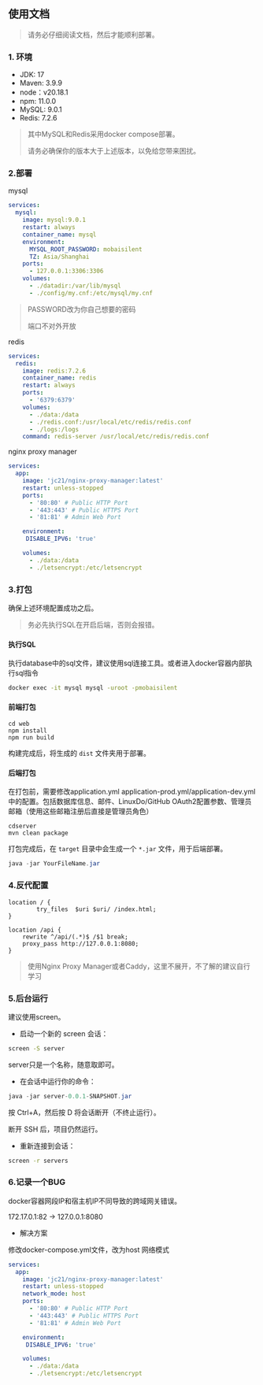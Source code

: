 ## 使用文档

> 请务必仔细阅读文档，然后才能顺利部署。

### 1. 环境

- JDK: 17
- Maven: 3.9.9
- node：v20.18.1
- npm: 11.0.0
- MySQL: 9.0.1
- Redis: 7.2.6

> 其中MySQL和Redis采用docker compose部署。
>
> 请务必确保你的版本大于上述版本，以免给您带来困扰。

### 2.部署

mysql

```yml
services:
  mysql:
    image: mysql:9.0.1
    restart: always
    container_name: mysql
    environment:
      MYSQL_ROOT_PASSWORD: mobaisilent
      TZ: Asia/Shanghai
    ports:
      - 127.0.0.1:3306:3306
    volumes:
      - ./datadir:/var/lib/mysql
      - ./config/my.cnf:/etc/mysql/my.cnf
```

> PASSWORD改为你自己想要的密码
>
> 端口不对外开放

redis

```yaml
services:
  redis:
    image: redis:7.2.6
    container_name: redis
    restart: always
    ports:
      - '6379:6379'
    volumes:
      - ./data:/data
      - ./redis.conf:/usr/local/etc/redis/redis.conf
      - ./logs:/logs
    command: redis-server /usr/local/etc/redis/redis.conf
```

nginx proxy manager

```yaml
services:
  app:
    image: 'jc21/nginx-proxy-manager:latest'
    restart: unless-stopped
    ports:
      - '80:80' # Public HTTP Port
      - '443:443' # Public HTTPS Port
      - '81:81' # Admin Web Port

    environment:
     DISABLE_IPV6: 'true'

    volumes:
      - ./data:/data
      - ./letsencrypt:/etc/letsencrypt
```



### 3.打包

确保上述环境配置成功之后。

> 务必先执行SQL在开启后端，否则会报错。

#### 执行SQL

执行database中的sql文件，建议使用sql连接工具。或者进入docker容器内部执行sql指令

```bash
docker exec -it mysql mysql -uroot -pmobaisilent
```

#### 前端打包

```
cd web
npm install
npm run build
```

构建完成后，将生成的 `dist` 文件夹用于部署。

#### 后端打包

在打包前，需要修改application.yml application-prod.yml/application-dev.yml中的配置。包括数据库信息、邮件、LinuxDo/GitHub OAuth2配置参数、管理员邮箱（使用这些邮箱注册后直接是管理员角色）

```
cdserver
mvn clean package
```

打包完成后，在 `target` 目录中会生成一个 `*.jar` 文件，用于后端部署。

```java
java -jar YourFileName.jar
```

### 4.反代配置

```nginx
location / {
		try_files  $uri $uri/ /index.html;
}

location /api {
    rewrite ^/api/(.*)$ /$1 break;
    proxy_pass http://127.0.0.1:8080;
}
```

> 使用Nginx Proxy Manager或者Caddy，这里不展开，不了解的建议自行学习

### 5.后台运行

建议使用screen。

- 启动一个新的 screen 会话：

```bash
screen -S server
```

server只是一个名称，随意取即可。

- 在会话中运行你的命令：

```java
java -jar server-0.0.1-SNAPSHOT.jar
```

按 Ctrl+A，然后按 D 将会话断开（不终止运行）。

断开 SSH 后，项目仍然运行。

- 重新连接到会话：

```bash
screen -r servers
```

### 6.记录一个BUG

docker容器网段IP和宿主机IP不同导致的跨域网关错误。

172.17.0.1:82 -> 127.0.0.1:8080

- 解决方案

修改docker-compose.yml文件，改为host 网络模式

```yaml
services:
  app:
    image: 'jc21/nginx-proxy-manager:latest'
    restart: unless-stopped
    network_mode: host
    ports:
      - '80:80' # Public HTTP Port
      - '443:443' # Public HTTPS Port
      - '81:81' # Admin Web Port

    environment:
     DISABLE_IPV6: 'true'

    volumes:
      - ./data:/data
      - ./letsencrypt:/etc/letsencrypt
```



